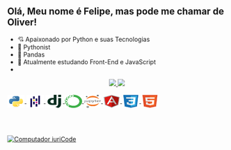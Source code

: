 <h2> Olá, Meu nome é Felipe, mas pode me chamar de Oliver!
</h2>
  
- 💘 Apaixonado por Python e suas Tecnologias
- 🐍 Pythonist
- 🐼 Pandas
- 📗 Atualmente estudando Front-End e JavaScript
- 

<div align="center">
  <a href="https://github.com/FOliver335">
  <img height="180em" src="https://github-readme-stats.vercel.app/api?username=FOliver335&show_icons=true&theme=dracula&include_all_commits=true&count_private=true"/>
  <img height="180em" src="https://github-readme-stats.vercel.app/api/top-langs/?username=FOliver335&layout=compact&langs_count=7&theme=dracula"/>
</div>

<div style="display: inline_block"><br>
  <img align="center" alt="Oliver-Py" height="30" width="40" src="https://github.com/devicons/devicon/blob/master/icons/python/python-original.svg"> 
  <img align="center" alt="Oliver-Pandas" height="30" width="40" src="https://github.com/devicons/devicon/blob/master/icons/pandas/pandas-original.svg"> 
  <img align="center" alt="Oliver-Django" height="30" width="40" src="https://github.com/devicons/devicon/blob/master/icons/django/django-plain.svg">
  <img align="center" alt="Oliver-Anaconda" height="30" width="40" src="https://github.com/devicons/devicon/blob/master/icons/anaconda/anaconda-original.svg">
  <img align="center" alt="Oliver-jupyter" height="30" width="40" src="https://github.com/devicons/devicon/blob/master/icons/jupyter/jupyter-original-wordmark.svg">
  <img align="center" alt="Oliver-Angular" height="30" width="40" src="https://github.com/devicons/devicon/blob/master/icons/angularjs/angularjs-original.svg">
  <img align="center" alt="Oliver-CSS" height="30" width="40" src="https://raw.githubusercontent.com/devicons/devicon/master/icons/css3/css3-original.svg">
  <img align="center" alt="Oliver-HTML" height="30" width="40" src="https://raw.githubusercontent.com/devicons/devicon/master/icons/html5/html5-original.svg">
  
  
  ##
  
 </div> 
 
 
 <br /> 
 <br />

<img src="https://radio.x-team.com/_next/static/media/mario.2484c967.gif" width="100%" height="400vh" alt="Computador iuriCode">
   

 
</div>


   
